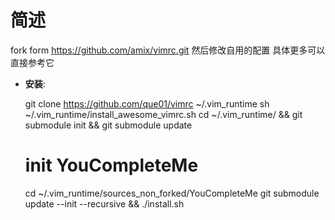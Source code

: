 # 简述
fork form https://github.com/amix/vimrc.git
然后修改自用的配置 具体更多可以直接参考它

* **安装**: 

	git clone https://github.com/que01/vimrc ~/.vim_runtime
	sh ~/.vim_runtime/install_awesome_vimrc.sh
	cd ~/.vim_runtime/ && git submodule init && git submodule update
	# init YouCompleteMe
	cd ~/.vim_runtime/sources_non_forked/YouCompleteMe
	git submodule update --init --recursive && ./install.sh
	
	

